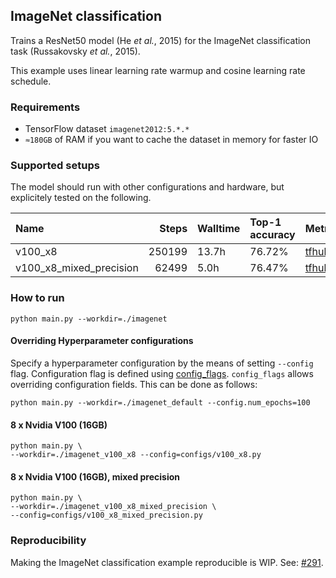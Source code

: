 ## ImageNet classification
Trains a ResNet50 model (He *et al.*, 2015) for the ImageNet classification task (Russakovsky *et al.*, 2015).

This example uses linear learning rate warmup and cosine learning rate schedule.

### Requirements
* TensorFlow dataset `imagenet2012:5.*.*`
* `≈180GB` of RAM if you want to cache the dataset in memory for faster IO

### Supported setups
The model should run with other configurations and hardware, but explicitely tested on the following.

| Name                    |   Steps | Walltime   | Top-1 accuracy   | Metrics                                                                                                                               | Workdir                                                                                                                                                              |
|:------------------------|--------:|:-----------|:-----------------|:--------------------------------------------------------------------------------------------------------------------------------------|:---------------------------------------------------------------------------------------------------------------------------------------------------------------------|
| v100_x8                 |  250199 | 13.7h      | 76.72%           | [tfhub.dev](https://tensorboard.dev/experiment/iJzNKovmS0q6k5t6k5wvOw/#scalars&_smoothingWeight=0&regexInput=v100_x8$)                 | [gs://flax_public/examples/imagenet/v100_x8](https://console.cloud.google.com/storage/browser/flax_public/examples/imagenet/v100_x8)                                 |
| v100_x8_mixed_precision |   62499 | 5.0h       | 76.47%           | [tfhub.dev](https://tensorboard.dev/experiment/iJzNKovmS0q6k5t6k5wvOw/#scalars&_smoothingWeight=0&regexInput=v100_x8_mixed_precision) | [gs://flax_public/examples/imagenet/v100_x8_mixed_precision](https://console.cloud.google.com/storage/browser/flax_public/examples/imagenet/v100_x8_mixed_precision) |

### How to run

```shell
python main.py --workdir=./imagenet
```

#### Overriding Hyperparameter configurations

Specify a hyperparameter configuration by the means of setting `--config` flag.
Configuration flag is defined using
[config_flags](https://github.com/google/ml_collections/tree/master#config-flags).
`config_flags` allows overriding configuration fields. This can be done as
follows:

```shell
python main.py --workdir=./imagenet_default --config.num_epochs=100
```

#### 8 x Nvidia V100 (16GB)

```shell
python main.py \
--workdir=./imagenet_v100_x8 --config=configs/v100_x8.py
```

#### 8 x Nvidia V100 (16GB), mixed precision

```shell
python main.py \
--workdir=./imagenet_v100_x8_mixed_precision \
--config=configs/v100_x8_mixed_precision.py
```

### Reproducibility

Making the ImageNet classification example reproducible is WIP. 
See: [#291](https://github.com/google/flax/issues/291).